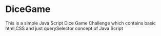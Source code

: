 # DiceGame
This is a simple Java Script Dice Game Challenge which contains basic html,CSS and just querySelector concept of Java Script
